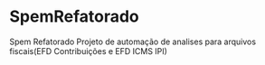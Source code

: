 # SpemRefatorado
Spem Refatorado
Projeto de automação de analises para arquivos fiscais(EFD Contribuições e EFD ICMS IPI)

